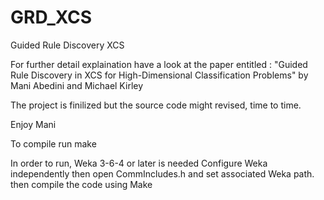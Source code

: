 GRD_XCS
=======

Guided Rule Discovery XCS


For further detail explaination have a look at the paper entitled :
"Guided Rule Discovery in XCS for High-Dimensional Classification Problems" by Mani Abedini and Michael Kirley

The project is finilized but the source code might revised, time to time.

Enjoy
Mani


To compile run make

In order to run, Weka 3-6-4 or later is needed
Configure Weka independently then open CommIncludes.h and set associated Weka path.
then compile the code using Make

